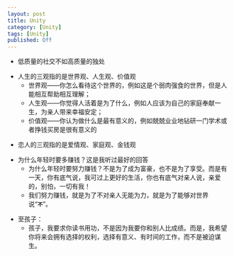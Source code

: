 ```yaml
---
layout: post
title: Unity
category: [Unity]
tags: [Unity]
published: Off
---
```



+ 低质量的社交不如高质量的独处

<p></p>
<p></p>

- 人生的三观指的是世界观、人生观、价值观
	- 世界观——你怎么看待这个世界的，例如这是个弱肉强食的世界，但是人能相互帮助相互理解；
	- 人生观——你觉得人活着是为了什么，例如人应该为自己的家庭奉献一生，为亲人带来幸福安定；
	- 价值观——你认为做什么是最有意义的，例如兢兢业业地钻研一门学术或者挣钱买房是很有意义的
	
<p></p>
<p></p>

+ 恋人的三观指的是爱情观、家庭观、金钱观

<p></p>
<p></p>

- 为什么年轻时要多赚钱？这是我听过最好的回答
	- 为什么年轻时要努力赚钱？不是为了成为富豪，也不是为了享受。而是有一天，你有底气说，我可过上更好的生活，你也有底气对亲人说，亲爱的，别怕，一切有我！
	- 我们努力赚钱，就是为了不对亲人无能为力，就是为了能够对世界说“**`不`**”。
	
<p></p>
<p></p>

+ 至孩子：
	- 孩子，我要求你读书用功，不是因为我要你和别人比成绩。而是，我希望你将来会拥有选择的权利，选择有意义、有时间的工作，而不是被迫谋生。


	